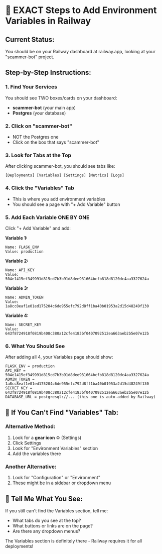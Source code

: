 # 🎯 EXACT Steps to Add Environment Variables in Railway

## Current Status:
You should be on your Railway dashboard at railway.app, looking at your "scammer-bot" project.

## Step-by-Step Instructions:

### 1. **Find Your Services**
You should see TWO boxes/cards on your dashboard:
- **scammer-bot** (your main app)
- **Postgres** (your database)

### 2. **Click on "scammer-bot"** 
- NOT the Postgres one
- Click on the box that says "scammer-bot"

### 3. **Look for Tabs at the Top**
After clicking scammer-bot, you should see tabs like:
```
[Deployments] [Variables] [Settings] [Metrics] [Logs]
```

### 4. **Click the "Variables" Tab**
- This is where you add environment variables
- You should see a page with "+ Add Variable" button

### 5. **Add Each Variable ONE BY ONE**
Click "+ Add Variable" and add:

**Variable 1:**
```
Name: FLASK_ENV
Value: production
```

**Variable 2:**
```
Name: API_KEY
Value: 504e1415ef349991d815cd7b3b91d8dee931664bcfb818d8120dc4aa3327624a
```

**Variable 3:**
```
Name: ADMIN_TOKEN
Value: 1a8cc8eaf1e01ed175204c6de955efc792d8ff1ba40b01953a2d15d48249f130
```

**Variable 4:**
```
Name: SECRET_KEY
Value: 643f8724918f0819b408c380a12cfe4183bf0407092512ea663aeb2b5e07e12b
```

### 6. **What You Should See**
After adding all 4, your Variables page should show:
```
FLASK_ENV = production
API_KEY = 504e1415ef349991d815cd7b3b91d8dee931664bcfb818d8120dc4aa3327624a
ADMIN_TOKEN = 1a8cc8eaf1e01ed175204c6de955efc792d8ff1ba40b01953a2d15d48249f130
SECRET_KEY = 643f8724918f0819b408c380a12cfe4183bf0407092512ea663aeb2b5e07e12b
DATABASE_URL = postgresql://... (this one is auto-added by Railway)
```

## 🚨 **If You Can't Find "Variables" Tab:**

### Alternative Method:
1. Look for a **gear icon** ⚙️ (Settings)
2. Click Settings
3. Look for "Environment Variables" section
4. Add the variables there

### Another Alternative:
1. Look for "Configuration" or "Environment"
2. These might be in a sidebar or dropdown menu

## 📱 **Tell Me What You See:**
If you still can't find the Variables section, tell me:
- What tabs do you see at the top?
- What buttons or links are on the page?
- Are there any dropdown menus?

The Variables section is definitely there - Railway requires it for all deployments!
